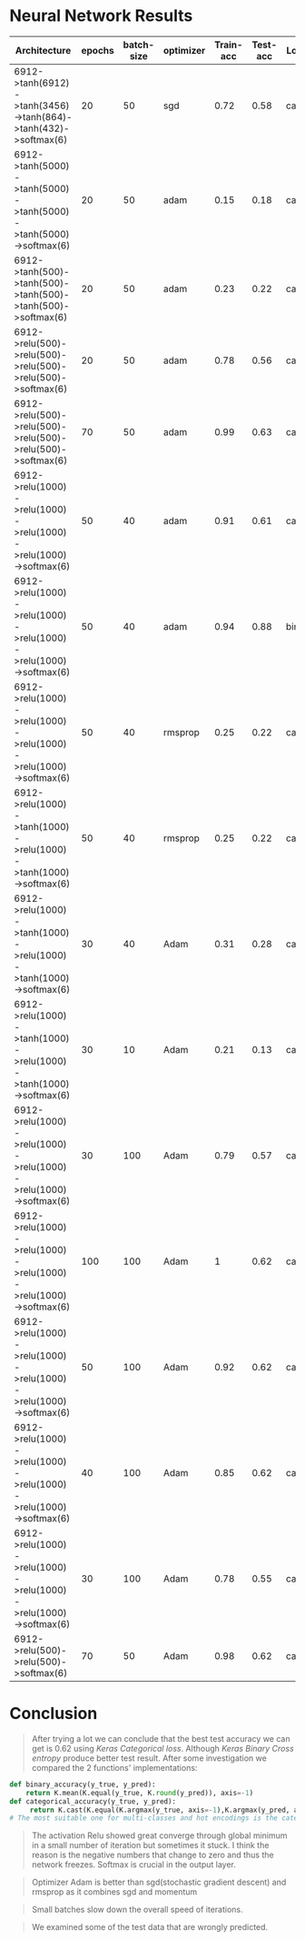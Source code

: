 # Neural Network Results
|**Architecture** | **epochs** | **batch-size** | **optimizer** | **Train-acc** | **Test-acc**|**Loss-func**|ملاحظات|
|---|---|---|---|---|---|---|---|
|6912->tanh(6912)->tanh(3456)->tanh(864)->tanh(432)->softmax(6)|20|50|sgd|0.72|0.58|categorical||
|6912->tanh(5000)->tanh(5000)->tanh(5000)->tanh(5000)->softmax(6)|20|50|adam|0.15|0.18|categorical||
|6912->tanh(500)->tanh(500)->tanh(500)->tanh(500)->softmax(6)|20|50|adam|0.23|0.22|categorical||
|6912->relu(500)->relu(500)->relu(500)->relu(500)->softmax(6)|20|50|adam|0.78|0.56|categorical||
|6912->relu(500)->relu(500)->relu(500)->relu(500)->softmax(6)|70|50|adam|0.99|0.63|categorical||
|6912->relu(1000)->relu(1000)->relu(1000)->relu(1000)->softmax(6)|50|40|adam|0.91|0.61|categorical||
|6912->relu(1000)->relu(1000)->relu(1000)->relu(1000)->softmax(6)|50|40|adam|0.94|0.88|binary||
|6912->relu(1000)->relu(1000)->relu(1000)->relu(1000)->softmax(6)|50|40|rmsprop|0.25|0.22|categorical|loss doesn't change|
|6912->relu(1000)->tanh(1000)->relu(1000)->tanh(1000)->softmax(6)|50|40|rmsprop|0.25|0.22|categorical|loss doesn't change|
|6912->relu(1000)->tanh(1000)->relu(1000)->tanh(1000)->softmax(6)|30|40|Adam|0.31|0.28|categorical||
|6912->relu(1000)->tanh(1000)->relu(1000)->tanh(1000)->softmax(6)|30|10|Adam|0.21|0.13|categorical||
|6912->relu(1000)->relu(1000)->relu(1000)->relu(1000)->softmax(6)|30|100|Adam|0.79|0.57|categorical||
|6912->relu(1000)->relu(1000)->relu(1000)->relu(1000)->softmax(6)|100|100|Adam|1|0.62|categorical|over fitting|
|6912->relu(1000)->relu(1000)->relu(1000)->relu(1000)->softmax(6)|50|100|Adam|0.92|0.62|categorical||
|6912->relu(1000)->relu(1000)->relu(1000)->relu(1000)->softmax(6)|40|100|Adam|0.85|0.62|categorical||
|6912->relu(1000)->relu(1000)->relu(1000)->relu(1000)->softmax(6)|30|100|Adam|0.78|0.55|categorical||
|6912->relu(500)->relu(500)->softmax(6)|70|50|Adam|0.98|0.62|categorical||

# Conclusion
>After trying a lot we can conclude that the best test accuracy we can get is
0.62 using *Keras Categorical loss*. Although *Keras Binary Cross entropy* produce better test result. 
After some investigation we compared the 2 functions' implementations:


```python
def binary_accuracy(y_true, y_pred):
    return K.mean(K.equal(y_true, K.round(y_pred)), axis=-1)
def categorical_accuracy(y_true, y_pred):
     return K.cast(K.equal(K.argmax(y_true, axis=-1),K.argmax(y_pred, axis=-1)),K.floatx())
# The most suitable one for multi-classes and hot encodings is the categorical accuracy.
```

>The activation Relu showed great converge through global minimum in a small number of iteration but sometimes it stuck. 
I think the reason is the negative numbers that change to zero and thus the network freezes. Softmax is crucial in the output layer.

>Optimizer Adam is better than sgd(stochastic gradient descent) and rmsprop as it combines sgd and momentum

>Small batches slow down the overall speed of iterations.

>We examined some of the test data that are wrongly predicted.













     